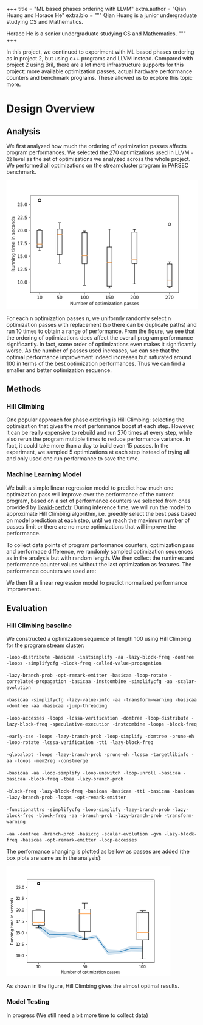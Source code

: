 +++
title = "ML based phases ordering with LLVM"
extra.author = "Qian Huang and Horace He"
extra.bio = """
Qian Huang is a junior undergraduate studying CS and Mathematics.

Horace He is a senior undergraduate studying CS and Mathematics.
"""
+++

In this project, we continued to experiment with ML based phases ordering as in project 2, but using c++ programs and LLVM instead. Compared with project 2 using Bril, there are a lot more infrastructure supports for this project: more available optimization passes, actual hardware performance counters and benchmark programs. These allowed us to explore this topic more.

# Design Overview

## Analysis

We first analyzed how much the ordering of optimization passes affects program performances. We selected the 270 optimizations used in LLVM `-O2` level as the set of optimizations we analyzed across the whole project. We performed all optimizations on the streamcluster program in PARSEC benchmark.

![Performances using randomly selected passes](./w.png)

For each n optimization passes n, we uniformly randomly select n optimization passes with replacement (so there can be duplicate paths) and run 10 times to obtain a range of performance. From the figure, we see that the ordering of optimizations does affect the overall program performance significantly. In fact, some order of optimizations even makes it significantly worse. As the number of passes used increases, we can see that the optimal performance improvement indeed increases but saturated around 100 in terms of the best optimization performances. Thus we can find a smaller and better optimization sequence.

## Methods

### Hill Climbing

One popular approach for phase ordering is Hill Climbing: selecting the optimization that gives the most performance boost at each step. However, it can be really expensive to rebuild and run 270 times at every step, while also rerun the program multiple times to reduce performance variance. In fact, it could take more than a day to build even 15 passes. In the experiment, we sampled 5 optimizations at each step instead of trying all and only used one run performance to save the time.

### Machine Learning Model

We built a simple linear regression model to predict how much one optimization pass will improve over the performance of the current program, based on a set of performance counters we selected from ones provided by [likwid-perfctr](https://github.com/RRZE-HPC/likwid). During inference time, we will run the model to approximate Hill Climbing algorithm, i.e. greedily select the best pass based on model prediction at each step, until we reach the maximum number of passes limit or there are no more optimizations that will improve the performance.

To collect data points of program performance counters, optimization pass and performace difference, we randomly sampled optimization sequences as in the analysis but with random length. We then collect the runtimes and performance counter values without the last optimization as features. The performance counters we used are:

We then fit a linear regression model to predict normalized performance improvement. 

## Evaluation

### Hill Climbing baseline

We constructed a optimization sequence of length 100 using Hill Climbing for the program stream cluster:

```
-loop-distribute -basicaa -instsimplify -aa -lazy-block-freq -domtree -loops -simplifycfg -block-freq -called-value-propagation 

-lazy-branch-prob -opt-remark-emitter -basicaa -loop-rotate -correlated-propagation -basicaa -instcombine -simplifycfg -aa -scalar-evolution 

-basicaa -simplifycfg -lazy-value-info -aa -transform-warning -basicaa -domtree -aa -basicaa -jump-threading 

-loop-accesses -loops -lcssa-verification -domtree -loop-distribute -lazy-block-freq -speculative-execution -instcombine -loops -block-freq 

-early-cse -loops -lazy-branch-prob -loop-simplify -domtree -prune-eh -loop-rotate -lcssa-verification -tti -lazy-block-freq 

-globalopt -loops -lazy-branch-prob -prune-eh -lcssa -targetlibinfo -aa -loops -mem2reg -constmerge 

-basicaa -aa -loop-simplify -loop-unswitch -loop-unroll -basicaa -basicaa -block-freq -tbaa -lazy-branch-prob 

-block-freq -lazy-block-freq -basicaa -basicaa -tti -basicaa -basicaa -lazy-branch-prob -loops -opt-remark-emitter 

-functionattrs -simplifycfg -loop-simplify -lazy-branch-prob -lazy-block-freq -block-freq -aa -branch-prob -lazy-branch-prob -transform-warning 

-aa -domtree -branch-prob -basiccg -scalar-evolution -gvn -lazy-block-freq -basicaa -opt-remark-emitter -loop-accesses
```

The performance changing is plotted as bellow as passes are added (the box plots are same as in the analysis):

![Hill Climbing order](./wh.png)

As shown in the figure, Hill Climbing gives the almost optimal results.

### Model Testing

In progress (We still need a bit more time to collect data)